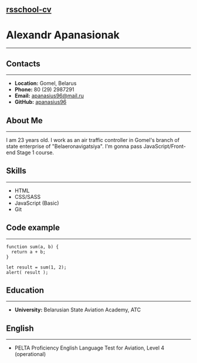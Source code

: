 [rsschool-cv](https://apanasius96.github.io/rsschool-cv/)
---
# Alexandr Apanasionak
---  
## Contacts
---
* **Location:** Gomel, Belarus
* **Phone:** 80 (29) 2987291
* **Email:** apanasius96@mail.ru
* **GitHub:** [apanasius96](https://github.com/apanasius96)
## About Me
---
I am 23  years old. I work as an air traffic controller in Gomel's branch of state enterprise of "Belaeronavigatsiya". I'm  gonna pass JavaScript/Front-end Stage 1 course.
## Skills
---
* HTML
* CSS/SASS
* JavaScript (Basic)
* Git
## Code example
---
```
function sum(a, b) {
  return a + b;
}

let result = sum(1, 2);
alert( result );
```
## Education
---
* **University:** Belarusian State Aviation Academy, ATC
## English
---
* PELTA Proficiency English Language Test for Aviation, Level 4 (operational) 